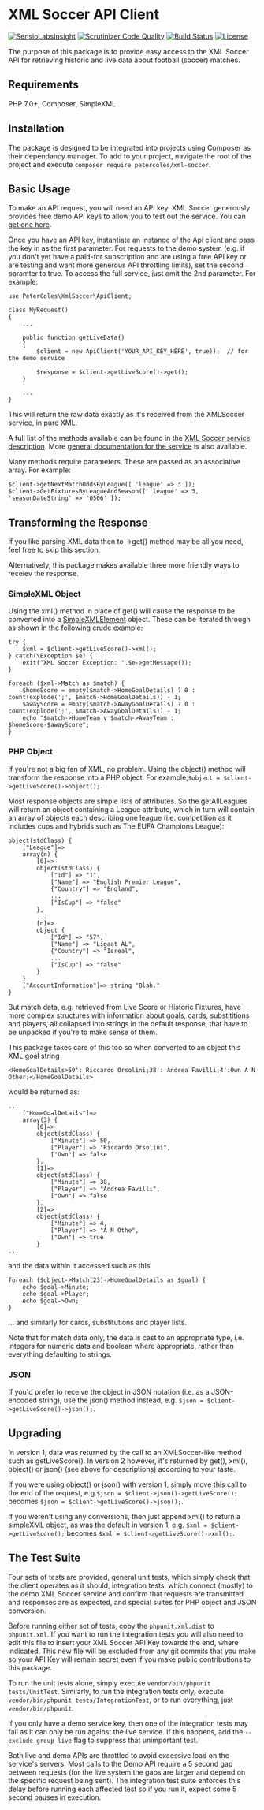 # XML Soccer API Client

[![SensioLabsInsight](https://insight.sensiolabs.com/projects/9cb65160-ed5f-4aad-a449-f1369365fe35/mini.png)](https://insight.sensiolabs.com/projects/9cb65160-ed5f-4aad-a449-f1369365fe35)
[![Scrutinizer Code Quality](https://scrutinizer-ci.com/g/petercoles/xml-soccer/badges/quality-score.png?b=master)](https://scrutinizer-ci.com/g/petercoles/xml-soccer/?branch=master)
[![Build Status](https://scrutinizer-ci.com/g/petercoles/xml-soccer/badges/build.png?b=master)](https://scrutinizer-ci.com/g/petercoles/xml-soccer/build-status/master)
[![License](http://img.shields.io/:license-mit-blue.svg)](http://doge.mit-license.org)

The purpose of this package is to provide easy access to the XML Soccer API for retrieving historic and live data about football (soccer) matches.

## Requirements

PHP 7.0+, Composer, SimpleXML

## Installation

The package is designed to be integrated into projects using Composer as their dependancy manager. To add to your project, navigate the root of the project and execute ```composer require petercoles/xml-soccer```.

## Basic Usage

To make an API request, you will need an API key. XML Soccer generously provides free demo API keys to allow you to test out the service. You can [get one here](http://xmlsoccer.com/Demo.aspx).

Once you have an API key, instantiate an instance of the Api client and pass the key in as the first parameter. For requests to the demo system (e.g. if you don't yet have a paid-for subscription and are using a free API key or are testing and want more generous API throttling limits), set the second paramter to true. To access the full service, just omit the 2nd parameter. For example:

```
use PeterColes\XmlSoccer\ApiClient;

class MyRequest()
{
    ...

    public function getLiveData()
    {
        $client = new ApiClient('YOUR_API_KEY_HERE', true));  // for the demo service

        $response = $client->getLiveScore()->get();
    }

    ...
}
```
This will return the raw data exactly as it's received from the XMLSoccer service, in pure XML.

A full list of the methods available can be found in the [XML Soccer service description](http://www.xmlsoccer.com/FootballData.asmx). More [general documentation for the service](https://xmlsoccer.zendesk.com/hc/en-us) is also available.

Many methods require parameters. These are passed as an associative array. For example:

```
$client->getNextMatchOddsByLeague([ 'league' => 3 ]);
$client->GetFixturesByLeagueAndSeason([ 'league' => 3, 'seasonDateString' => '0506' ]);
```

## Transforming the Response

If you like parsing XML data then to ->get() method may be all you need, feel free to skip this section.

Alternatively, this package makes available three more friendly ways to receiev the response.

### SimpleXML Object

Using the xml() method in place of get() will cause the response to be converted into a [SimpleXMLElement](http://php.net/manual/en/book.simplexml.php) object. These can be iterated through as shown in the following crude example:

```
try {
    $xml = $client->getLiveScore()->xml();
} catch(\Exception $e) {
    exit('XML Soccer Exception: '.$e->getMessage());
}

foreach ($xml->Match as $match) {
    $homeScore = empty($match->HomeGoalDetails) ? 0 : count(explode(';', $match->HomeGoalDetails)) - 1;
    $awayScore = empty($match->AwayGoalDetails) ? 0 : count(explode(';', $match->AwayGoalDetails)) - 1;
    echo "$match->HomeTeam v $match->AwayTeam : $homeScore-$awayScore";
}
```

### PHP Object

If you're not a big fan of XML, no problem. Using the object() method will transform the response into a PHP object. For example,```$object = $client->getLiveScore()->object();```.

Most response objects are simple lists of attributes. So the getAllLeagues will return an object containing a League attribute, which in turn will contain an array of objects each describing one league (i.e. competition as it includes cups and hybrids such as The EUFA Champions League):
```
object(stdClass) {
    ["League"]=>
    array(n) {
        [0]=>
        object(stdClass) {
            ["Id"] => "1",
            ["Name"] => "English Premier League",
            {"Country"] => "England",
            ...
            ["IsCup"] => "false"
        },
        ...
        [n]=>
        object {
            ["Id"] => "57",
            ["Name"] => "Ligaat AL",
            {"Country"] => "Isreal",
            ...
            ["IsCup"] => "false"
        }
    }
    ["AccountInformation"]=> string "Blah."
}

```

But match data, e.g. retrieved from Live Score or Historic Fixtures, have more complex structures with information about goals, cards, substititions and players, all collapsed into strings in the default response, that have to be unpacked if you're to make sense of them.

This package takes care of this too so when converted to an object this XML goal string
```
<HomeGoalDetails>50': Riccardo Orsolini;38': Andrea Favilli;4':Own A N Other;</HomeGoalDetails>
```
would be returned as:
```
...
    ["HomeGoalDetails"]=>
    array(3) {
        [0]=>
        object(stdClass) {
            ["Minute"] => 50,
            ["Player"] => "Riccardo Orsolini",
            ["Own"] => false
        },
        [1]=>
        object(stdClass) {
            ["Minute"] => 38,
            ["Player"] => "Andrea Favilli",
            ["Own"] => false
        },
        [2]=>
        object(stdClass) {
            ["Minute"] => 4,
            ["Player"] => "A N Othe",
            ["Own"] => true
        }
...
```
and the data within it accessed such as this
```
foreach ($object->Match[23]->HomeGoalDetails as $goal) {
    echo $goal->Minute;   
    echo $goal->Player;   
    echo $goal->Own;   
}
```

... and similarly for cards, substitutions and player lists.

Note that for match data only, the data is cast to an appropriate type, i.e. integers for numeric data and boolean where appropriate, rather than everything defaulting to strings.

### JSON

If you'd prefer to receive the object in JSON notation (i.e. as a JSON-encoded string), use the json() method instead, e.g. ```$json = $client->getLiveScore()->json();```.

## Upgrading

In version 1, data was returned by the call to an XMLSoccer-like method such as getLiveScore(). In version 2 however, it's returned by get(), xml(), object() or json() (see above for descriptions) according to your taste.

If you were using object() or json() with version 1, simply move this call to the end of the request, e.g.```$json = $client->json()->getLiveScore();``` becomes ```$json = $client->getLiveScore()->json();```.

If you weren't using any conversions, then just append xml() to return a simpleXML object, as was the default in version 1, e.g. ```$xml = $client->getLiveScore();``` becomes ```$xml = $client->getLiveScore()->xml();```.

## The Test Suite

Four sets of tests are provided, general unit tests, which simply check that the client operates as it should, integration tests, which connect (mostly) to the demo XML Soccer service and confirm that requests are transmitted and responses are as expected, and special suites for PHP object and JSON conversion.

Before running either set of tests, copy the ```phpunit.xml.dist``` to ```phpunit.xml```. If you want to run the integration tests you will also need to edit this file to insert your XML Soccer API Key towards the end, where indicated. This new file will be excluded from any git commits that you make so your API Key will remain secret even if you make public contributions to this package.

To run the unit tests alone, simply execute ```vendor/bin/phpunit tests/UnitTest```. Similarly, to run the integration tests only, execute ```vendor/bin/phpunit tests/IntegrationTest```, or to run everything, just ```vendor/bin/phpunit```.

if you only have a demo service key, then one of the integration tests may fail as it can only be run against the live service. If this happens, add the ```--exclude-group live``` flag to suppress that <whispering>unimportant</whispering> test.

Both live and demo APIs are throttled to avoid excessive load on the service's servers. Most calls to the Demo API require a 5 second gap between requests (for the live system the gaps are larger and depend on the specific request being sent). The integration test suite enforces this delay before running each affected test so if you run it, expect some 5 second pauses in execution.
